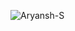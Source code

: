 ![Aryansh-S](https://github-readme-stats.vercel.app/api?username=Aryansh-S&show_icons=true&theme=onedark&count_private=true)
